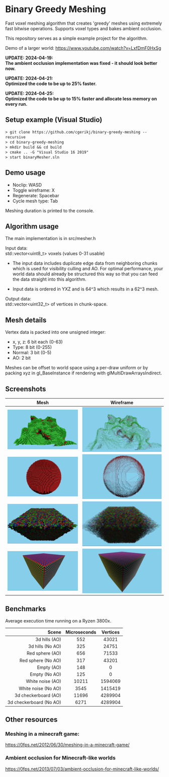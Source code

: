# Binary Greedy Meshing

Fast voxel meshing algorithm that creates 'greedy' meshes using extremely fast bitwise operations. Supports voxel types and bakes ambient occlusion.

This repository serves as a simple example project for the algorithm.

Demo of a larger world: https://www.youtube.com/watch?v=LxfDmF0HxSg

**UPDATE: 2024-04-19:**  
**The ambient occlusion implementation was fixed - it should look better now.**

**UPDATE: 2024-04-21:**  
**Optimized the code to be up to 25% faster.**

**UPDATE: 2024-04-25:**  
**Optimized the code to be up to 15% faster and allocate less memory on every run.**

## Setup example (Visual Studio)
```
> git clone https://github.com/cgerikj/binary-greedy-meshing --recursive
> cd binary-greedy-meshing
> mkdir build && cd build
> cmake .. -G "Visual Studio 16 2019"
> start binaryMesher.sln
```

## Demo usage

- Noclip: WASD
- Toggle wireframe: X
- Regenerate: Spacebar
- Cycle mesh type: Tab

Meshing duration is printed to the console.

## Algorithm usage
The main implementation is in src/mesher.h

Input data:  
std::vector<uint8_t> voxels (values 0-31 usable)  

* The input data includes duplicate edge data from neighboring chunks which is used for visibility culling and AO. For optimal performance, your world data should already be structured this way so that you can feed the data straight into this algorithm.

* Input data is ordered in YXZ and is 64^3 which results in a 62^3 mesh. 

Output data:  
std::vector<uint32_t> of vertices in chunk-space.

## Mesh details

Vertex data is packed into one unsigned integer:
- x, y, z: 6 bit each (0-63)
- Type: 8 bit (0-255)
- Normal: 3 bit (0-5)
- AO: 2 bit

Meshes can be offset to world space using a per-draw uniform or by packing xyz in gl_BaseInstance if rendering with glMultiDrawArraysIndirect.

## Screenshots
| Mesh                       | Wireframe                  |
| -------------------------- |:--------------------------:|
| ![](screenshots/cap1.png)  | ![](screenshots/cap2.png)  |
| ![](screenshots/cap7.png)  | ![](screenshots/cap8.png)  |
| ![](screenshots/cap3.png)  | ![](screenshots/cap4.png)  |
| ![](screenshots/cap5.png)  | ![](screenshots/cap6.png)  |

## Benchmarks
Average execution time running on a Ryzen 3800x.

| Scene                   | Microseconds   | Vertices   |
| -----------------------:|:--------------:|:----------:|
| 3d hills (AO)           | 552            | 43021      |
| 3d hills (No AO)        | 325            | 24751      |
| Red sphere (AO)         | 656            | 71533      |
| Red sphere (No AO)      | 317            | 43201      |
| Empty (AO)              | 148            | 0          |
| Empty (No AO)           | 125            | 0          |
| White noise (AO)        | 10211          | 1594069    |
| White noise (No AO)     | 3545           | 1415419    |
| 3d checkerboard (AO)    | 11696          | 4289904    |
| 3d checkerboard (No AO) | 6271           | 4289904    |

## Other resources
### Meshing in a minecraft game:
https://0fps.net/2012/06/30/meshing-in-a-minecraft-game/  

### Ambient occlusion for Minecraft-like worlds
https://0fps.net/2013/07/03/ambient-occlusion-for-minecraft-like-worlds/